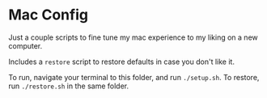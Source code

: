 # Mac Config

Just a couple scripts to fine tune my mac experience to my liking on a new computer.

Includes a `restore` script to restore defaults in case you don't like it.

To run, navigate your terminal to this folder, and run `./setup.sh`.  To restore, run `./restore.sh` in the same folder.

